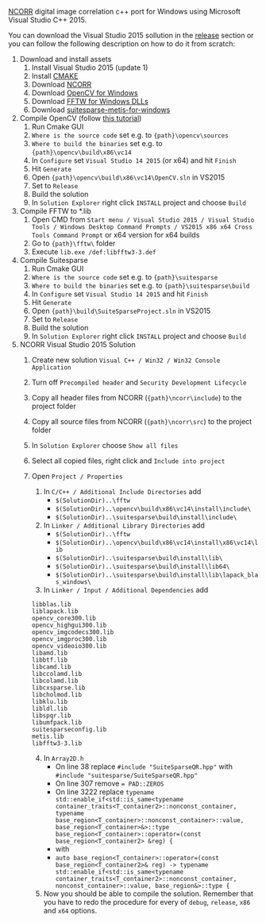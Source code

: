 [NCORR](http://www.ncorr.com/index.php/c-port) digital image correlation c++ port for Windows using Microsoft Visual Studio C++ 2015.

You can download the Visual Studio 2015 sollution in the [release](https://github.com/czb/ncorr-vs2015/releases) section or you can follow the following description on how to do it from scratch:
 
1. Download and install assets
	1. Install Visual Studio 2015 (update 1)
	2. Install [CMAKE](https://cmake.org/)
	3. Download [NCORR](http://www.ncorr.com/index.php/c-port)
	4. Download [OpenCV for Windows](http://opencv.org/downloads.html)
	5. Download [FFTW for Windows DLLs](http://www.fftw.org/install/windows.html)
	6. Download [suitesparse-metis-for-windows](https://github.com/jlblancoc/suitesparse-metis-for-windows)
2. Compile OpenCV (follow [this tutorial](http://funvision.blogspot.dk/2015/11/install-opencv-visual-studio-2015.html))
	1. Run Cmake GUI
	2. `Where is the source code` set e.g. to `{path}\opencv\sources`
	3. `Where to build the binaries` set e.g. to `{path}\opencv\build\x86\vc14`
	4. In `Configure` set `Visual Studio 14 2015` (or x64) and hit `Finish`
	5. Hit `Generate`
	6. Open `{path}\opencv\build\x86\vc14\OpenCV.sln` in VS2015
	7. Set to `Release`
	8. Build the solution
	9. In `Solution Explorer` right click `INSTALL` project and choose `Build`
3. Compile FFTW to *.lib
	1. Open CMD from `Start menu / Visual Studio 2015 / Visual Studio Tools / Windows Desktop Command Prompts / VS2015 x86 x64 Cross Tools Command Prompt` or x64 version for x64 builds
	2. Go to `{path}\fftw\` folder
	2. Execute `lib.exe /def:libfftw3-3.def`
4. Compile Suitesparse
	1. Run Cmake GUI
	2. `Where is the source code` set e.g. to `{path}\suitesparse`
	3. `Where to build the binaries` set e.g. to `{path}\suitesparse\build`
	4. In `Configure` set `Visual Studio 14 2015` and hit `Finish`
	5. Hit `Generate`
	6. Open `{path}\build\SuiteSparseProject.sln` in VS2015
	7. Set to `Release`
	8. Build the solution
	9. In `Solution Explorer` right click `INSTALL` project and choose `Build`
6. NCORR Visual Studio 2015 Solution
	1. Create new solution `Visual C++ / Win32 / Win32 Console Application`
	2. Turn off `Precompiled header` and `Security Development Lifecycle`
	3. Copy all header files from NCORR (`{path}\ncorr\include`) to the project folder
	4. Copy all source files from NCORR (`{path}\ncorr\src`) to the project folder
	5. In `Solution Explorer` choose `Show all files`
	6. Select all copied files, right click and `Include into project`
	7. Open `Project / Properties`
		1. In `C/C++ / Additional Include Directories` add
			* `$(SolutionDir)..\fftw`
			* `$(SolutionDir)..\opencv\build\x86\vc14\install\include\`
			* `$(SolutionDir)..\suitesparse\build\install\include\`
		2. In `Linker / Additional Library Directories` add
			* `$(SolutionDir)..\fftw`
			* `$(SolutionDir)..\opencv\build\x86\vc14\install\x86\vc14\lib`
			* `$(SolutionDir)..\suitesparse\build\install\lib\`
			* `$(SolutionDir)..\suitesparse\build\install\lib64\`
			* `$(SolutionDir)..\suitesparse\build\install\lib\lapack_blas_windows\`
		3. In `Linker / Input / Additional Dependencies` add

		```
		libblas.lib
		liblapack.lib
		opencv_core300.lib
		opencv_highgui300.lib
		opencv_imgcodecs300.lib
		opencv_imgproc300.lib
		opencv_videoio300.lib
		libamd.lib
		libbtf.lib
		libcamd.lib
		libccolamd.lib
		libcolamd.lib
		libcxsparse.lib
		libcholmod.lib
		libklu.lib
		libldl.lib
		libspqr.lib
		libumfpack.lib
		suitesparseconfig.lib
		metis.lib
		libfftw3-3.lib
		```
		
		4. In `Array2D.h`
			* On line 38 replace `#include "SuiteSparseQR.hpp"` with `#include "suitesparse/SuiteSparseQR.hpp"`
			* On line 307 remove `= PAD::ZEROS`
			* On line 3222 replace `typename std::enable_if<std::is_same<typename container_traits<T_container2>::nonconst_container, typename base_region<T_container>::nonconst_container>::value, base_region<T_container>&>::type base_region<T_container>::operator=(const base_region<T_container2> &reg) {`
			* with
			* `auto base_region<T_container>::operator=(const base_region<T_container2>& reg) -> typename std::enable_if<std::is_same<typename container_traits<T_container2>::nonconst_container, nonconst_container>::value, base_region&>::type {`
		5. Now you should be able to compile the solution. Remember that you have to redo the procedure for every of `debug`, `release`, `x86` and `x64` options.
